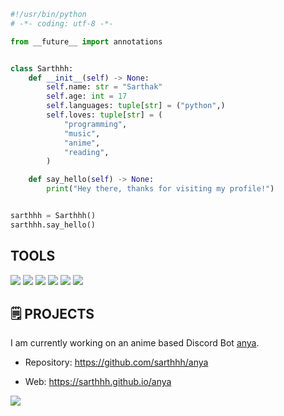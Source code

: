 
```py
#!/usr/bin/python
# -*- coding: utf-8 -*-

from __future__ import annotations


class Sarthhh:
    def __init__(self) -> None:
        self.name: str = "Sarthak"
        self.age: int = 17
        self.languages: tuple[str] = ("python",)
        self.loves: tuple[str] = (
            "programming",
            "music",
            "anime",
            "reading",
        )

    def say_hello(self) -> None:
        print("Hey there, thanks for visiting my profile!")


sarthhh = Sarthhh()
sarthhh.say_hello()
```

## TOOLS

![](https://img.shields.io/badge/OS-Linux-informational?style=flat&logo=linux&logoColor=white&color=6aa6f8)
![](https://img.shields.io/badge/Editor-VS_Code-informational?style=flat&logo=visual-studio-code&logoColor=white&color=6aa6f8)
![](https://img.shields.io/badge/Code-Python-informational?style=flat&logo=python&logoColor=white&color=6aa6f8)
![](https://img.shields.io/badge/Shell-Zsh-informational?style=flat&logo=gnu-bash&logoColor=white&color=6aa6f8)
![](https://img.shields.io/badge/Tools-PostgreSQL-informational?style=flat&logo=postgresql&logoColor=white&color=6aa6f8)
  ![](https://img.shields.io/badge/Tools-MySQL-informational?style=flat&logo=mysql&logoColor=white&color=6aa6f8)

## 🗒️ PROJECTS

I am currently working on an anime based Discord Bot [anya](https://github.com/sarthhh/anya).
  
* Repository: https://github.com/sarthhh/anya
 
* Web: https://sarthhh.github.io/anya

![](https://raw.githubusercontent.com/sarthhh/anya/main/docs/assets/banner.png)

